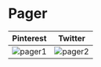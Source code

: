 # Pager

|   Pinterest    |      Twitter     |
|:--------------:|:----------------:|
| ![pager1](https://i.imgur.com/x78NpHH.gif "pager1")  |  ![pager2](https://i.imgur.com/x78NpHH.gif "pager2")  |
